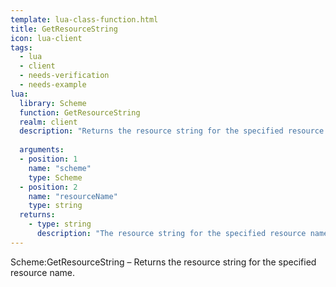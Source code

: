 ```yaml
---
template: lua-class-function.html
title: GetResourceString
icon: lua-client
tags:
  - lua
  - client
  - needs-verification
  - needs-example
lua:
  library: Scheme
  function: GetResourceString
  realm: client
  description: "Returns the resource string for the specified resource name."
  
  arguments:
  - position: 1
    name: "scheme"
    type: Scheme
  - position: 2
    name: "resourceName"
    type: string
  returns:
    - type: string
      description: "The resource string for the specified resource name."
---
```


<div class="lua__search__keywords">
Scheme:GetResourceString &#x2013; Returns the resource string for the specified resource name.
</div>
